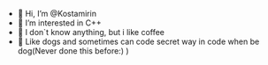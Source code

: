- 👋 Hi, I’m @Kostamirin
- 👀 I’m interested in C++
- 🐹 I don`t know anything, but i like coffee
- 🐶 Like dogs and sometimes can code secret way in code when be dog(Never done this before:) )

<!---
Kostamirin/Kostamirin is a ✨ special ✨ repository because its `README.md` (this file) appears on your GitHub profile.
You can click the Preview link to take a look at your changes.
--->
